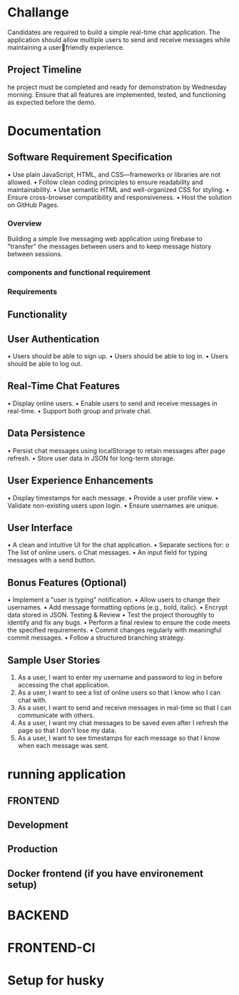 # Challange

Candidates are required to build a simple real-time chat application. The application 
should allow multiple users to send and receive messages while maintaining a userfriendly experience.

## Project Timeline

he project must be completed and ready for demonstration by Wednesday morning. 
Ensure that all features are implemented, tested, and functioning as expected before the 
demo.


# Documentation

## Software Requirement Specification

• Use plain JavaScript, HTML, and CSS—frameworks or libraries are not allowed.
• Follow clean coding principles to ensure readability and maintainability.
• Use semantic HTML and well-organized CSS for styling.
• Ensure cross-browser compatibility and responsiveness.
• Host the solution on GitHub Pages.

### Overview

Building a simple live messaging web application using firebase to "transfer" the messages between users and to keep message history between sessions.

### components and functional requirement

### Requirements
## Functionality
## User Authentication
• Users should be able to sign up.
• Users should be able to log in.
• Users should be able to log out.
## Real-Time Chat Features
• Display online users.
• Enable users to send and receive messages in real-time.
• Support both group and private chat.
## Data Persistence
• Persist chat messages using localStorage to retain messages after page refresh.
• Store user data in JSON for long-term storage.
## User Experience Enhancements
• Display timestamps for each message.
• Provide a user profile view.
• Validate non-existing users upon login.
• Ensure usernames are unique.
## User Interface
• A clean and intuitive UI for the chat application.
• Separate sections for: 
o The list of online users.
o Chat messages.
• An input field for typing messages with a send button.
## Bonus Features (Optional)
• Implement a "user is typing" notification.
• Allow users to change their usernames.
• Add message formatting options (e.g., bold, italic).
• Encrypt data stored in JSON.
Testing & Review
• Test the project thoroughly to identify and fix any bugs.
• Perform a final review to ensure the code meets the specified requirements.
• Commit changes regularly with meaningful commit messages.
• Follow a structured branching strategy.

## Sample User Stories
1. As a user, I want to enter my username and password to log in before accessing the 
chat application.
2. As a user, I want to see a list of online users so that I know who I can chat with.
3. As a user, I want to send and receive messages in real-time so that I can 
communicate with others.
4. As a user, I want my chat messages to be saved even after I refresh the page so that 
I don't lose my data.
5. As a user, I want to see timestamps for each message so that I know when each 
message was sent.

# running application
## FRONTEND


## Development


## Production


## Docker frontend (if you have environement setup)



# BACKEND



# FRONTEND-CI



# Setup for husky

  